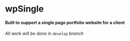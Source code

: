 # wpSingle
#### Built to support a single page portfolio website for a client
###### All work will be done in `develop` branch